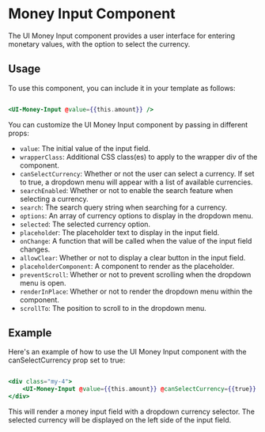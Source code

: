 # Money Input Component

The UI Money Input component provides a user interface for entering monetary values, with the option to select the currency.

## Usage

To use this component, you can include it in your template as follows:

```hbs

<UI-Money-Input @value={{this.amount}} />

```

You can customize the UI Money Input component by passing in different props:


- `value`: The initial value of the input field.
- `wrapperClass`: Additional CSS class(es) to apply to the wrapper div of the component.
- `canSelectCurrency`: Whether or not the user can select a currency. If set to true, a dropdown menu will appear with a list of available currencies.
- `searchEnabled`: Whether or not to enable the search feature when selecting a currency.
- `search`: The search query string when searching for a currency.
- `options`: An array of currency options to display in the dropdown menu.
- `selected`: The selected currency option.
- `placeholde`r: The placeholder text to display in the input field.
- `onChange`: A function that will be called when the value of the input field changes.
- `allowClear`: Whether or not to display a clear button in the input field.
- `placeholderComponent`: A component to render as the placeholder.
- `preventScroll`: Whether or not to prevent scrolling when the dropdown menu is open.
- `renderInPlace`: Whether or not to render the dropdown menu within the component.
- `scrollTo`: The position to scroll to in the dropdown menu.

## Example

Here's an example of how to use the UI Money Input component with the canSelectCurrency prop set to true:


```hbs

<div class="my-4">
    <UI-Money-Input @value={{this.amount}} @canSelectCurrency={{true}} />
</div>

```

This will render a money input field with a dropdown currency selector. The selected currency will be displayed on the left side of the input field.
